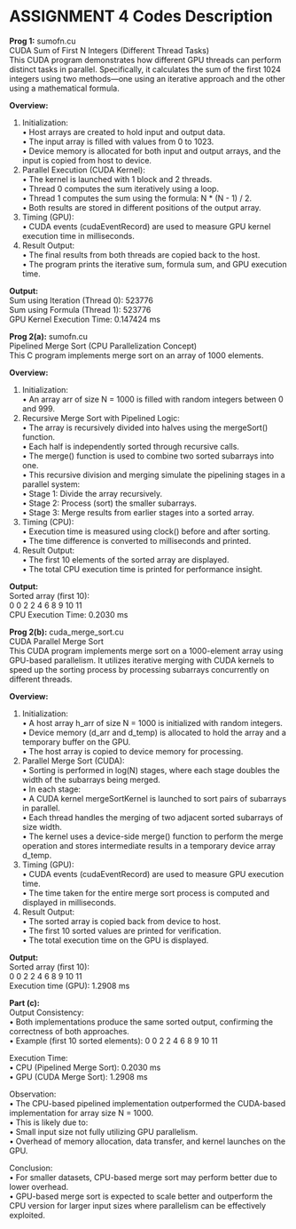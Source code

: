 # ASSIGNMENT 4 Codes Description

**Prog 1:** sumofn.cu  
CUDA Sum of First N Integers (Different Thread Tasks)  
This CUDA program demonstrates how different GPU threads can perform distinct tasks in parallel. Specifically, it calculates the sum of the first 1024 integers using two methods—one using an iterative approach and the other using a mathematical formula.  

**Overview:**  

1. Initialization:  
• Host arrays are created to hold input and output data.  
• The input array is filled with values from 0 to 1023.  
• Device memory is allocated for both input and output arrays, and the input is copied from host to device.  
2. Parallel Execution (CUDA Kernel):  
• The kernel is launched with 1 block and 2 threads.  
• Thread 0 computes the sum iteratively using a loop.  
• Thread 1 computes the sum using the formula: N * (N - 1) / 2.  
• Both results are stored in different positions of the output array.  
3. Timing (GPU):  
• CUDA events (cudaEventRecord) are used to measure GPU kernel execution time in milliseconds.  
4. Result Output:  
• The final results from both threads are copied back to the host.  
• The program prints the iterative sum, formula sum, and GPU execution time.  

**Output:**  
Sum using Iteration (Thread 0): 523776  
Sum using Formula   (Thread 1): 523776  
GPU Kernel Execution Time: 0.147424 ms  

**Prog 2(a):** sumofn.cu  
Pipelined Merge Sort (CPU Parallelization Concept)  
This C program implements merge sort on an array of 1000 elements.  

**Overview:**  
1. Initialization:  
• An array arr of size N = 1000 is filled with random integers between 0 and 999.  
2. Recursive Merge Sort with Pipelined Logic:  
• The array is recursively divided into halves using the mergeSort() function.  
• Each half is independently sorted through recursive calls.  
• The merge() function is used to combine two sorted subarrays into one.  
• This recursive division and merging simulate the pipelining stages in a parallel system:  
  • Stage 1: Divide the array recursively.  
  • Stage 2: Process (sort) the smaller subarrays.  
  • Stage 3: Merge results from earlier stages into a sorted array.  
3. Timing (CPU):  
• Execution time is measured using clock() before and after sorting.  
• The time difference is converted to milliseconds and printed.  
4. Result Output:  
• The first 10 elements of the sorted array are displayed.  
• The total CPU execution time is printed for performance insight.  

**Output:**  
Sorted array (first 10):  
0 0 2 2 4 6 8 9 10 11   
CPU Execution Time: 0.2030 ms  

**Prog 2(b):** cuda_merge_sort.cu  
CUDA Parallel Merge Sort  
This CUDA program implements merge sort on a 1000-element array using GPU-based parallelism. It utilizes iterative merging with CUDA kernels to speed up the sorting process by processing subarrays concurrently on different threads.  

**Overview:**  
1. Initialization:  
• A host array h_arr of size N = 1000 is initialized with random integers.  
• Device memory (d_arr and d_temp) is allocated to hold the array and a temporary buffer on the GPU.  
• The host array is copied to device memory for processing.  
2. Parallel Merge Sort (CUDA):  
• Sorting is performed in log(N) stages, where each stage doubles the width of the subarrays being merged.  
• In each stage:  
  • A CUDA kernel mergeSortKernel is launched to sort pairs of subarrays in parallel.  
  • Each thread handles the merging of two adjacent sorted subarrays of size width.  
  • The kernel uses a device-side merge() function to perform the merge operation and stores intermediate results in a temporary device array d_temp.  
3. Timing (GPU):  
• CUDA events (cudaEventRecord) are used to measure GPU execution time.  
• The time taken for the entire merge sort process is computed and displayed in milliseconds.  
4. Result Output:  
• The sorted array is copied back from device to host.  
• The first 10 sorted values are printed for verification.  
• The total execution time on the GPU is displayed.  

**Output:**  
Sorted array (first 10):  
0 0 2 2 4 6 8 9 10 11   
Execution time (GPU): 1.2908 ms  

**Part (c):**    
Output Consistency:  
• Both implementations produce the same sorted output, confirming the correctness of both approaches.  
• Example (first 10 sorted elements): 0 0 2 2 4 6 8 9 10 11  

Execution Time:  
• CPU (Pipelined Merge Sort): 0.2030 ms  
• GPU (CUDA Merge Sort): 1.2908 ms  

Observation:  
• The CPU-based pipelined implementation outperformed the CUDA-based implementation for array size N = 1000.  
• This is likely due to:  
  • Small input size not fully utilizing GPU parallelism.  
  • Overhead of memory allocation, data transfer, and kernel launches on the GPU.  

Conclusion:  
• For smaller datasets, CPU-based merge sort may perform better due to lower overhead.  
• GPU-based merge sort is expected to scale better and outperform the CPU version for larger input sizes where parallelism can be effectively exploited.  
